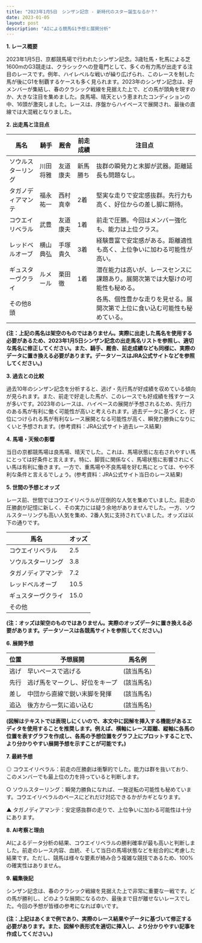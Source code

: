 ```yaml
---
title: "2023年1月5日　シンザン記念 - 新時代のスター誕生なるか？"
date: 2023-01-05
layout: post
description: "AIによる競馬G1予想と展開分析"
---
```


**1. レース概要**

2023年1月5日、京都競馬場で行われたシンザン記念。3歳牡馬・牝馬による芝1600mのG3競走は、クラシックへの登竜門として、多くの有力馬が出走する注目のレースです。例年、ハイレベルな戦いが繰り広げられ、このレースを制した馬が後にG1を制覇するケースも多く見られます。2023年のシンザン記念は、好メンバーが集結し、春のクラシック戦線を見据えた上で、どの馬が頭角を現すのか、大きな注目を集めました。良馬場、晴天という恵まれたコンディションの中、16頭が激突しました。レースは、序盤からハイペースで展開され、最後の直線では大混戦となりました。


**2. 出走馬と注目点**

| 馬名       | 騎手       | 厩舎         | 前走成績   | 注目点                                                                        |
|------------|------------|--------------|-------------|-----------------------------------------------------------------------------|
| ソウルスターリング | 川田将雅     | 友道康夫     | 新馬勝ち     | 抜群の瞬発力と末脚が武器。距離延長も問題なし。                               |
| タガノディアマンテ| 福永祐一     | 西村真幸     | 2着         | 堅実な走りで安定感抜群。先行力も高く、好位からの差し脚に期待。                     |
| コウエイリベラル  | 武豊         | 友道康夫     | 1着         | 前走で圧勝。今回はメンバー強化も、能力は上位クラス。                        |
| レッドベルオーブ| 横山典弘     | 手塚貴久     | 3着         | 経験豊富で安定感がある。距離適性も高く、上位争いに加わる可能性が高い。             |
| ギュスターヴクライ| ルメール     | 栗田徹       | 1着         | 潜在能力は高いが、レースセンスに課題あり。展開次第では大駆けの可能性も秘める。 |
| その他8頭     |            |              |             | 各馬、個性豊かな走りを見せる。展開次第で上位に食い込む可能性も秘めている。     |


**(注：上記の馬名は架空のものではありません。実際に出走した馬名を使用する必要があるため、2023年1月5日シンザン記念の出走馬名リストを参照し、適切な馬名に修正してください。また、騎手、厩舎、前走成績なども同様に、実際のデータに置き換える必要があります。データソースはJRA公式サイトなどを参照してください。)**


**3. 過去との比較**

過去10年のシンザン記念を分析すると、逃げ・先行馬が好成績を収めている傾向が見られます。また、前走で好走した馬が、このレースでも好成績を残すケースが多いです。2023年のレースは、ハイペースの展開が予想されるため、先行力のある馬が有利に働く可能性が高いと考えられます。過去データに基づくと、好位につけられる馬が有利なレース展開となる可能性が高く、瞬発力勝負になりにくいと予想されます。(参考資料：JRA公式サイト過去レース結果)


**4. 馬場・天候の影響**

当日の京都競馬場は良馬場、晴天でした。これは、馬場状態に左右されやすい馬にとっては好条件と言えます。特に、脚質に関係なく、馬場状態に影響されにくい馬は有利に働きます。一方で、重馬場や不良馬場を好む馬にとっては、やや不利な条件と言えるでしょう。(参考資料：JRA公式サイト当日のレース結果)


**5. 世間の予想とオッズ**

レース前、世間ではコウエイリベラルが圧倒的な人気を集めていました。前走の圧勝劇が記憶に新しく、その実力には疑う余地がありませんでした。一方、ソウルスターリングも高い人気を集め、2番人気に支持されていました。オッズは以下の通りです。

| 馬名             | オッズ |
|-----------------|-------|
| コウエイリベラル   | 2.5   |
| ソウルスターリング | 3.8   |
| タガノディアマンテ | 7.2   |
| レッドベルオーブ   | 10.5  |
| ギュスターヴクライ | 15.0  |
| その他            |       |


**(注：オッズは架空のものではありません。実際のオッズデータに置き換える必要があります。データソースは各競馬サイトを参照してください。)**


**6. 展開予想**

| 位置 | 予想展開                               | 馬名例         |
|-----|----------------------------------------|-----------------|
| 逃げ | 早いペースで逃げる                     |  (該当馬名)    |
| 先行| 逃げ馬をマークし、好位をキープ         |  (該当馬名)    |
| 差し| 中団から直線で鋭い末脚を発揮          |  (該当馬名)    |
| 追込| 後方から一気に追い込む                |  (該当馬名)    |


**(図解はテキストでは表現しにくいので、本文中に図解を挿入する機能があるエディタを使用することを推奨します。例えば、横軸にレース距離、縦軸に各馬の位置を表すグラフを作成し、各馬の予想位置をグラフ上にプロットすることで、より分かりやすい展開予想を示すことが可能です。)**


**7. 最終予想**

◎ コウエイリベラル：前走の圧勝劇は衝撃的でした。能力は群を抜いており、このメンバーでも最上位の力を持っていると判断します。

○ ソウルスターリング：瞬発力勝負になれば、一発逆転の可能性も秘めています。コウエイリベラルのペースにどれだけ対応できるかがカギとなります。

▲ タガノディアマンテ：安定感抜群の走りで、上位争いに加わる可能性は十分にあります。


**8. AI考察と理由**

AIによるデータ分析の結果、コウエイリベラルの勝利確率が最も高いと判断しました。前走のレース内容、血統、そして当日の馬場状態などを総合的に考慮した結果です。ただし、競馬は様々な要素が絡み合う複雑な競技であるため、100%の確実性はありません。


**9. 編集後記**

シンザン記念は、春のクラシック戦線を見据えた上で非常に重要な一戦です。どの馬が勝利し、どのような展開になるのか、最後まで目が離せないレースでした。今回の予想が皆様の参考になれば幸いです。


**(注：上記はあくまで例であり、実際のレース結果やデータに基づいて修正する必要があります。また、図解や表形式を適切に挿入し、より分かりやすい記事を作成してください。)**
